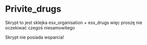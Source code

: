 # Privite_drugs
Skrypt to jest sklejka esx_organisation + esx_drugs więc proszę nie oczekiwać czegoś niesamowitego

Skrypt nie posiada wsparcia!

